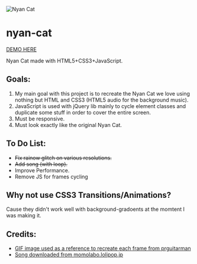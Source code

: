 ![Nyan Cat](http://cristurm.com/wp-content/uploads/2013/11/nyan-cat1.png)

nyan-cat
========

[DEMO HERE](http://cristurm.github.io/nyan-cat/)

Nyan Cat made with HTML5+CSS3+JavaScript.

Goals:
------

1. My main goal with this project is to recreate the Nyan Cat we love using nothing but HTML and CSS3 (HTML5 audio for the background music).
2. JavaScript is used with jQuery lib mainly to cycle element classes and duplicate some stuff in order to cover the entire screen.
3. Must be responsive.
4. Must look exactly like the original Nyan Cat.

To Do List:
-----------

- ~~Fix rainow glitch on various resolutions.~~
- ~~Add song (with loop).~~
- Improve Performance.
- Remove JS for frames cycling


Why not use CSS3 Transitions/Animations?
----------------------------------------

Cause they didn't work well with background-gradoents at the momtent I was making it.

Credits:
--------

- [GIF image used as a reference to recreate each frame from prguitarman](http://www.prguitarman.com/?id=348)
- [Song downloaded from momolabo.lolipop.jp](http://momolabo.lolipop.jp/nyancatsong/Nyan/Nyanyanyanyanyanyanya%21.html)
